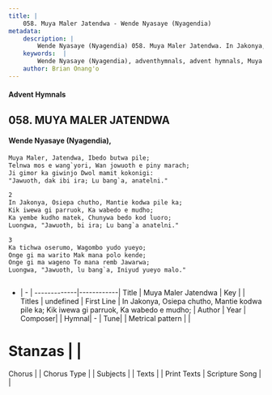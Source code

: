 ```yaml
---
title: |
    058. Muya Maler Jatendwa - Wende Nyasaye (Nyagendia)
metadata:
    description: |
        Wende Nyasaye (Nyagendia) 058. Muya Maler Jatendwa. In Jakonya, Osiepa chutho, Mantie kodwa pile ka; Kik iwewa gi parruok, Ka wabedo e mudho; Ka yembe kudho matek, Chunywa bedo kod luoro; Luongwa, "Jawuoth, bi ira; Lu bang`a anatelni."  
    keywords:  |
        Wende Nyasaye (Nyagendia), adventhymnals, advent hymnals, Muya Maler Jatendwa, In Jakonya, Osiepa chutho, Mantie kodwa pile ka; Kik iwewa gi parruok, Ka wabedo e mudho;. 
    author: Brian Onang'o
---
```


#### Advent Hymnals
## 058. MUYA MALER JATENDWA
####  Wende Nyasaye (Nyagendia),

```txt
Muya Maler, Jatendwa, Ibedo butwa pile;
Telnwa mos e wang`yori, Wan jowuoth e piny marach;
Ji gimor ka giwinjo Dwol mamit kokonigi:
"Jawuoth, dak ibi ira; Lu bang`a, anatelni."

2
In Jakonya, Osiepa chutho, Mantie kodwa pile ka;
Kik iwewa gi parruok, Ka wabedo e mudho;
Ka yembe kudho matek, Chunywa bedo kod luoro;
Luongwa, "Jawuoth, bi ira; Lu bang`a anatelni."

3
Ka tichwa oserumo, Wagombo yudo yueyo;
Onge gi ma warito Mak mana polo kende;
Onge gi ma wageno To mana remb Jawarwa;
Luongwa, "Jawuoth, lu bang`a, Iniyud yueyo malo."



```

- |   -  |
-------------|------------|
Title | Muya Maler Jatendwa |
Key |  |
Titles | undefined |
First Line | In Jakonya, Osiepa chutho, Mantie kodwa pile ka; Kik iwewa gi parruok, Ka wabedo e mudho; |
Author | 
Year | 
Composer| |
Hymnal|  - |
Tune|  |
Metrical pattern | |
# Stanzas |  |
Chorus |  |
Chorus Type |  |
Subjects | |
Texts |  |
Print Texts | 
Scripture Song |  |
    
